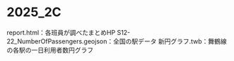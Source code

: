 # 2025_2C
report.html：各班員が調べたまとめHP
S12-22_NumberOfPassengers.geojson：全国の駅データ
新円グラフ.twb：舞鶴線の各駅の一日利用者数円グラフ